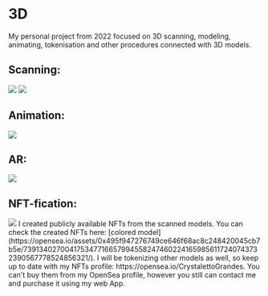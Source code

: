 # 3D
My personal project from 2022 focused on 3D scanning, modeling, animating, tokenisation and other procedures connected with 3D models. 

## Scanning:
<img src="https://supercoolserver.azurewebsites.net/assets/img/Scanning.jpg"/>
<img src="https://supercoolserver.azurewebsites.net/assets/img/Scanning.gif"/>

## Animation:
<img src="https://supercoolserver.azurewebsites.net/assets/img/Animation.jpg"/>

## AR:
<img src="https://supercoolserver.azurewebsites.net/assets/img/AR.jpg"/>

## NFT-fication:
<img src="https://supercoolserver.azurewebsites.net/assets/img/NFTfication.jpg"/>
I created publicly available NFTs from the scanned models. You can check the created NFTs here: [colored model](https://opensea.io/assets/0x495f947276749ce646f68ac8c248420045cb7b5e/7391340270041753477166579945582474602241659856117240743732390567778524856321/). I will be tokenizing other models as well, so keep up to date with my NFTs profile: https://opensea.io/CrystalettoGrandes. You can't buy them from my OpenSea profile, however you still can contact me and purchase it using my web App.
